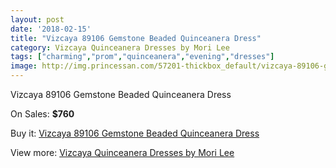 ```yaml
---
layout: post
date: '2018-02-15'
title: "Vizcaya 89106 Gemstone Beaded Quinceanera Dress"
category: Vizcaya Quinceanera Dresses by Mori Lee
tags: ["charming","prom","quinceanera","evening","dresses"]
image: http://img.princessan.com/57201-thickbox_default/vizcaya-89106-gemstone-beaded-quinceanera-dress.jpg
---
```

Vizcaya 89106 Gemstone Beaded Quinceanera Dress

On Sales: **$760**
<a href="https://www.princessan.com/en/25335-vizcaya-89106-gemstone-beaded-quinceanera-dress.html"><amp-img layout="responsive" width="600" height="600" src="//img.princessan.com/57201-thickbox_default/vizcaya-89106-gemstone-beaded-quinceanera-dress.jpg" alt="Vizcaya 89106 Gemstone Beaded Quinceanera Dress 0" /></a>
<a href="https://www.princessan.com/en/25335-vizcaya-89106-gemstone-beaded-quinceanera-dress.html"><amp-img layout="responsive" width="600" height="600" src="//img.princessan.com/57203-thickbox_default/vizcaya-89106-gemstone-beaded-quinceanera-dress.jpg" alt="Vizcaya 89106 Gemstone Beaded Quinceanera Dress 1" /></a>
<a href="https://www.princessan.com/en/25335-vizcaya-89106-gemstone-beaded-quinceanera-dress.html"><amp-img layout="responsive" width="600" height="600" src="//img.princessan.com/57202-thickbox_default/vizcaya-89106-gemstone-beaded-quinceanera-dress.jpg" alt="Vizcaya 89106 Gemstone Beaded Quinceanera Dress 2" /></a>

Buy it: [Vizcaya 89106 Gemstone Beaded Quinceanera Dress](https://www.princessan.com/en/25335-vizcaya-89106-gemstone-beaded-quinceanera-dress.html "Vizcaya 89106 Gemstone Beaded Quinceanera Dress")

View more: [Vizcaya Quinceanera Dresses by Mori Lee](https://www.princessan.com/en/151- "Vizcaya Quinceanera Dresses by Mori Lee")